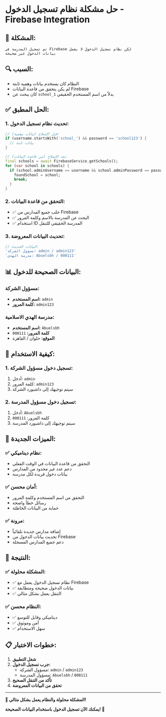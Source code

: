 # حل مشكلة نظام تسجيل الدخول - Firebase Integration

## 🚨 **المشكلة:**
```
تم تسجيل المدرسة في Firebase لكن نظام تسجيل الدخول لا يعمل
بيانات الدخول غير صحيحة
```

## 🔍 **السبب:**
- النظام كان يستخدم بيانات وهمية ثابتة
- لم يكن يتحقق من قاعدة البيانات Firebase
- كان يبحث عن `school_1` بدلاً من اسم المستخدم الحقيقي

## ✅ **الحل المطبق:**

### 1. **تحديث نظام تسجيل الدخول:**
```dart
// قبل الإصلاح (بيانات وهمية):
if (username.startsWith('school_') && password == 'school123') {
  // بيانات ثابتة
}

// بعد الإصلاح (من قاعدة البيانات):
final schools = await FirebaseService.getSchools();
for (var school in schools) {
  if (school.adminUsername == username && school.adminPassword == password) {
    foundSchool = school;
    break;
  }
}
```

### 2. **التحقق من قاعدة البيانات:**
- ✅ جلب جميع المدارس من Firebase
- ✅ البحث عن المدرسة بالاسم وكلمة المرور
- ✅ استخدام ID المدرسة الحقيقي للتنقل

### 3. **تحديث البيانات المعروضة:**
```dart
// البيانات الجديدة:
'مسؤول الشركة: admin / admin123'
'مدرسة الهدي: Abuelsbh / 000111'
```

## 📊 **البيانات الصحيحة للدخول:**

### **مسؤول الشركة:**
- **اسم المستخدم:** `admin`
- **كلمة المرور:** `admin123`

### **مدرسة الهدي الاسلامية:**
- **اسم المستخدم:** `Abuelsbh`
- **كلمة المرور:** `000111`
- **الموقع:** حلوان / القاهرة

## 🔧 **كيفية الاستخدام:**

### **1. تسجيل دخول مسؤول الشركة:**
1. أدخل: `admin`
2. كلمة المرور: `admin123`
3. سيتم توجيهك إلى داشبورد الشركة

### **2. تسجيل دخول مسؤول المدرسة:**
1. أدخل: `Abuelsbh`
2. كلمة المرور: `000111`
3. سيتم توجيهك إلى داشبورد المدرسة

## 🎯 **الميزات الجديدة:**

### ✅ **نظام ديناميكي:**
- التحقق من قاعدة البيانات في الوقت الفعلي
- دعم عدد غير محدود من المدارس
- بيانات دخول فريدة لكل مدرسة

### ✅ **أمان محسن:**
- التحقق من اسم المستخدم وكلمة المرور
- رسائل خطأ واضحة
- حماية من البيانات الخاطئة

### ✅ **مرونة:**
- إضافة مدارس جديدة تلقائياً
- تحديث بيانات الدخول من Firebase
- دعم جميع المدارس المسجلة

## 🚀 **النتيجة:**

### ✅ **المشكلة محلولة:**
- ✅ نظام تسجيل الدخول يعمل مع Firebase
- ✅ بيانات الدخول صحيحة ومتطابقة
- ✅ التنقل يعمل بشكل مثالي

### ✅ **النظام محسن:**
- ✅ ديناميكي وقابل للتوسع
- ✅ آمن وموثوق
- ✅ سهل الاستخدام

## 📋 **خطوات الاختبار:**

1. **شغل التطبيق**
2. **جرب تسجيل الدخول:**
   - مسؤول الشركة: `admin` / `admin123`
   - مسؤول المدرسة: `Abuelsbh` / `000111`
3. **تأكد من التنقل الصحيح**
4. **تحقق من البيانات المعروضة**

---

**🎉 المشكلة محلولة والنظام يعمل بشكل مثالي!**

**يمكنك الآن تسجيل الدخول باستخدام البيانات الصحيحة! 🚀**
